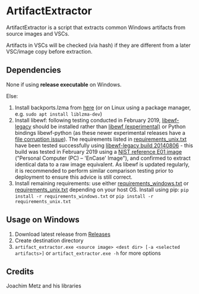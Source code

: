 # ArtifactExtractor
ArtifactExtractor is a script that extracts common Windows artifacts from source images and VSCs.

Artifacts in VSCs will be checked (via hash) if they are different from a later VSC/image copy before extraction.


## Dependencies
None if using **release executable** on Windows.

Else:
1. Install backports.lzma from [here](https://www.lfd.uci.edu/~gohlke/pythonlibs/#backports.lzma) (or on Linux using a package manager, e.g. `sudo apt install liblzma-dev`)
2. Install libewf: following testing conducted in February 2019, [libewf-legacy](https://github.com/libyal/libewf-legacy) should be installed rather than [libewf (experimental)](https://github.com/libyal/libewf) or Python bindings libewf-python (as these newer experimental releases have a [file corruption issue](https://github.com/log2timeline/dfvfs/issues/230)). The requirements listed in [requirements_unix.txt](requirements_unix.txt) have been tested successfully using [libewf-legacy build 20140806](https://github.com/libyal/libewf-legacy/releases/tag/20140806) - this build was tested in February 2019 using a [NIST reference E01 image](https://www.cfreds.nist.gov/data_leakage_case/data-leakage-case.html) ("Personal Computer (PC) – 'EnCase' Image"), and confirmed to extract identical data to a raw image equivalent. As libewf is updated regularly, it is recommended to perform similar comparison testing prior to deployment to ensure this advice is still correct.
3. Install remaining requirements: use either [requirements_windows.txt](requirements_windows.txt) or [requirements_unix.txt](requirements_unix.txt) depending on your host OS. Install using pip: `pip install -r requirements_windows.txt` or `pip install -r requirements_unix.txt`

## Usage on Windows
1. Download latest release from [Releases](https://github.com/Silv3rHorn/ArtifactExtractor/releases)
2. Create destination directory
3. `artifact_extractor.exe <source image> <dest dir> [-a <selected artifacts>]` or `artifact_extractor.exe -h` for more options

## Credits
Joachim Metz and his libraries
